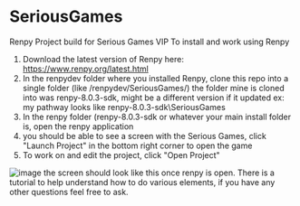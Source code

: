 # SeriousGames
Renpy Project build for Serious Games VIP
To install and work using Renpy

  1) Download the latest version of Renpy here: https://www.renpy.org/latest.html
  2) In the renpydev folder where you installed Renpy, clone this repo into a single folder (like /renpydev/SeriousGames/)
          the folder mine is cloned into was renpy-8.0.3-sdk, might be a different version if it updated
          ex: my pathway looks like renpy-8.0.3-sdk\SeriousGames
  3) In the renpy folder (renpy-8.0.3-sdk or whatever your main install folder is, open the renpy application
  4) you should be able to see a screen with the Serious Games, click "Launch Project" in the bottom right corner to open the game
  5) To work on and edit the project, click "Open Project"

![image](https://user-images.githubusercontent.com/114409449/199749124-e97642b2-2e30-42ef-b78d-c36a4e372a7d.png)
  the screen should look like this once renpy is open. 
There is a tutorial to help understand how to do various elements, if you have any other questions feel free to ask. 
